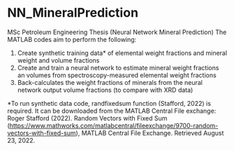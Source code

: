# NN_MineralPrediction
MSc Petroleum Engineering Thesis (Neural Network Mineral Prediction)
The MATLAB codes aim to perform the following:
1) Create synthetic training data* of elemental weight fractions and mineral weight and volume fractions
2) Create and train a neural network to estimate mineral weight fractions an volumes from spectroscopy-measured elemental weight fractions
3) Back-calculates the weight fractions of minerals from the neural network output volume fractions (to compare with XRD data)

*To run synthetic data code, randfixedsum function (Stafford, 2022) is required. It can be downloaded from the MATLAB Central File exchange:
Roger Stafford (2022). Random Vectors with Fixed Sum (https://www.mathworks.com/matlabcentral/fileexchange/9700-random-vectors-with-fixed-sum), MATLAB Central File Exchange. Retrieved August 23, 2022.
